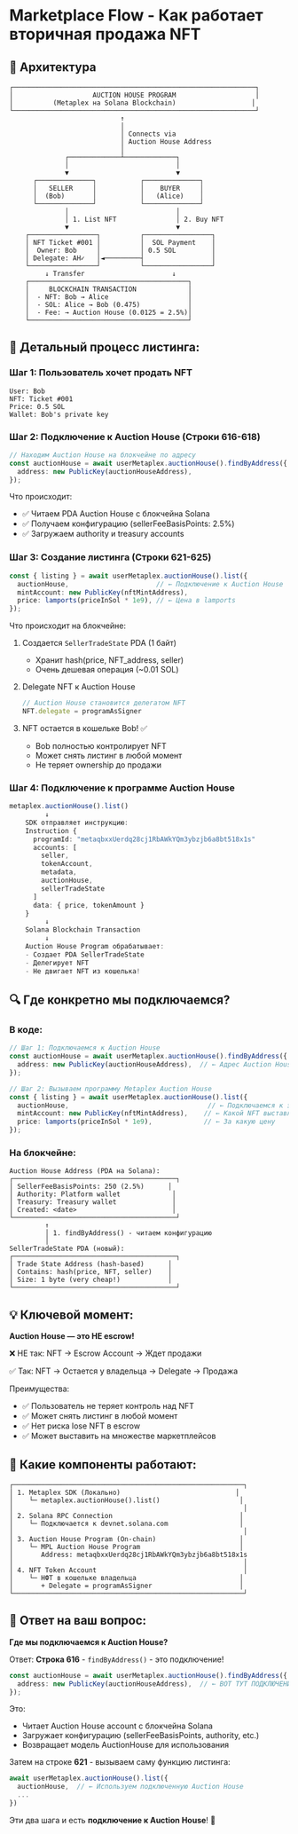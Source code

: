 # Marketplace Flow - Как работает вторичная продажа NFT

## 🎯 Архитектура

```
┌─────────────────────────────────────────────────────────────┐
│                    AUCTION HOUSE PROGRAM                    │
│          (Metaplex на Solana Blockchain)                   │
└─────────────────────────────────────────────────────────────┘
                            ↑
                            │
                            │ Connects via
                            │ Auction House Address
                            │
              ┌─────────────┴─────────────┐
              │                           │
              ▼                           ▼
      ┌──────────────┐           ┌──────────────┐
      │   SELLER     │           │    BUYER     │
      │  (Bob)       │           │   (Alice)    │
      └──────────────┘           └──────────────┘
              │                           │
              │ 1. List NFT               │ 2. Buy NFT
              ▼                           ▼
    ┌─────────────────┐          ┌─────────────────┐
    │ NFT Ticket #001 │          │  SOL Payment    │
    │  Owner: Bob     │          │ 0.5 SOL         │
    │ Delegate: AH✓   │◄─────────┤                 │
    └─────────────────┘          └─────────────────┘
         ↓ Transfer                      ↓
    ┌────────────────────────────────────────┐
    │     BLOCKCHAIN TRANSACTION             │
    │  - NFT: Bob → Alice                    │
    │  - SOL: Alice → Bob (0.475)            │
    │  - Fee: → Auction House (0.0125 = 2.5%)│
    └────────────────────────────────────────┘
```

## 📝 Детальный процесс листинга:

### Шаг 1: Пользователь хочет продать NFT
```
User: Bob
NFT: Ticket #001
Price: 0.5 SOL
Wallet: Bob's private key
```

### Шаг 2: Подключение к Auction House (Строки 616-618)
```typescript
// Находим Auction House на блокчейне по адресу
const auctionHouse = await userMetaplex.auctionHouse().findByAddress({
  address: new PublicKey(auctionHouseAddress),
});
```

Что происходит:
- ✅ Читаем PDA Auction House с блокчейна Solana
- ✅ Получаем конфигурацию (sellerFeeBasisPoints: 2.5%)
- ✅ Загружаем authority и treasury accounts

### Шаг 3: Создание листинга (Строки 621-625)
```typescript
const { listing } = await userMetaplex.auctionHouse().list({
  auctionHouse,                      // ← Подключение к Auction House
  mintAccount: new PublicKey(nftMintAddress),
  price: lamports(priceInSol * 1e9), // ← Цена в lamports
});
```

Что происходит на блокчейне:
1. Создается `SellerTradeState` PDA (1 байт)
   - Хранит hash(price, NFT_address, seller)
   - Очень дешевая операция (~0.01 SOL)
   
2. Delegate NFT к Auction House
   ```typescript
   // Auction House становится делегатом NFT
   NFT.delegate = programAsSigner
   ```
   
3. NFT остается в кошельке Bob! ✅
   - Bob полностью контролирует NFT
   - Может снять листинг в любой момент
   - Не теряет ownership до продажи

### Шаг 4: Подключение к программе Auction House
```typescript
metaplex.auctionHouse().list()
         ↓
    SDK отправляет инструкцию:
    Instruction {
      programId: "metaqbxxUerdq28cj1RbAWkYQm3ybzjb6a8bt518x1s"
      accounts: [
        seller,
        tokenAccount,
        metadata,
        auctionHouse,
        sellerTradeState
      ]
      data: { price, tokenAmount }
    }
         ↓
    Solana Blockchain Transaction
         ↓
    Auction House Program обрабатывает:
    - Создает PDA SellerTradeState
    - Делегирует NFT
    - Не двигает NFT из кошелька!
```

## 🔍 Где конкретно мы подключаемся?

### В коде:
```typescript:615:625:src/services/CandyMachineService.ts
// Шаг 1: Подключаемся к Auction House
const auctionHouse = await userMetaplex.auctionHouse().findByAddress({
  address: new PublicKey(auctionHouseAddress),  // ← Адрес Auction House PDA
});

// Шаг 2: Вызываем программу Metaplex Auction House
const { listing } = await userMetaplex.auctionHouse().list({
  auctionHouse,                                   // ← Подключаемся к этой Auction House
  mintAccount: new PublicKey(nftMintAddress),    // ← Какой NFT выставляем
  price: lamports(priceInSol * 1e9),             // ← За какую цену
});
```

### На блокчейне:
```
Auction House Address (PDA на Solana):
┌─────────────────────────────────────────┐
│ SellerFeeBasisPoints: 250 (2.5%)      │
│ Authority: Platform wallet             │
│ Treasury: Treasury wallet              │
│ Created: <date>                        │
└─────────────────────────────────────────┘
         ↑
         │ 1. findByAddress() - читаем конфигурацию
         │
SellerTradeState PDA (новый):
┌─────────────────────────────────────────┐
│ Trade State Address (hash-based)      │
│ Contains: hash(price, NFT, seller)    │
│ Size: 1 byte (very cheap!)            │
└─────────────────────────────────────────┘
```

## 💡 Ключевой момент:

**Auction House — это НЕ escrow!**

❌ НЕ так: NFT → Escrow Account → Ждет продажи

✅ Так: NFT → Остается у владельца → Delegate → Продажа

Преимущества:
- ✅ Пользователь не теряет контроль над NFT
- ✅ Может снять листинг в любой момент
- ✅ Нет риска lose NFT в escrow
- ✅ Может выставить на множестве маркетплейсов

## 🔗 Какие компоненты работают:

```
┌──────────────────────────────────────────────────────────┐
│ 1. Metaplex SDK (Локально)                             │
│    └─ metaplex.auctionHouse().list()                    │
│                                                          │
│ 2. Solana RPC Connection                                │
│    └─ Подключается к devnet.solana.com                  │
│                                                          │
│ 3. Auction House Program (On-chain)                     │
│    └─ MPL Auction House Program                         │
│       Address: metaqbxxUerdq28cj1RbAWkYQm3ybzjb6a8bt518x1s
│                                                          │
│ 4. NFT Token Account                                     │
│    └─ НФТ в кошельке владельца                          │
│       + Delegate = programAsSigner                      │
└──────────────────────────────────────────────────────────┘
```

## 🎯 Ответ на ваш вопрос:

**Где мы подключаемся к Auction House?**

Ответ: **Строка 616** - `findByAddress()` - это подключение!

```typescript
const auctionHouse = await userMetaplex.auctionHouse().findByAddress({
  address: new PublicKey(auctionHouseAddress),  // ← ВОТ ТУТ ПОДКЛЮЧЕНИЕ!
});
```

Это:
- Читает Auction House account с блокчейна Solana
- Загружает конфигурацию (sellerFeeBasisPoints, authority, etc.)
- Возвращает модель AuctionHouse для использования

Затем на строке **621** - вызываем саму функцию листинга:
```typescript
await userMetaplex.auctionHouse().list({
  auctionHouse,  // ← Используем подключенную Auction House
  ...
})
```

Эти два шага и есть **подключение к Auction House**! 🎉

